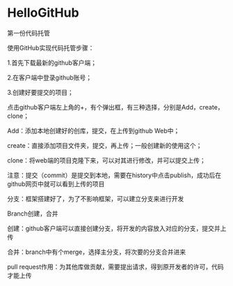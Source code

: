 # HelloGitHub
第一份代码托管


使用GitHub实现代码托管步骤：
 
 1.首先下载最新的github客户端；
 
 
 2.在客户端中登录github账号；
 
 
 3.创建好要提交的项目；
 
 点击github客户端左上角的+，有个弹出框，有三种选择，分别是Add，create，clone；
 
 Add：添加本地创建好的创库，提交，在上传到github Web中；
 
 create：直接添加项目文件夹，提交，再上传；一般创建新的使用这个；
 
 clone：将web端的项目克隆下来，可以对其进行修改，并可以提交上传；
 
 注意：提交（commit）是提交到本地，需要在history中点击publish，成功后在github网页中就可以看到上传的项目


分支：框架搭建好了，为了不影响框架，可以建立分支来进行开发

Branch创建，合并

创建：github客户端可以直接创建分支，将开发的内容放入对应的分支，提交并上传

合并：branch中有个merge，选择主分支，将次要的分支合并进来


pull request作用：为其他库做贡献，需要提出请求，得到原开发者的许可，代码才能上传
